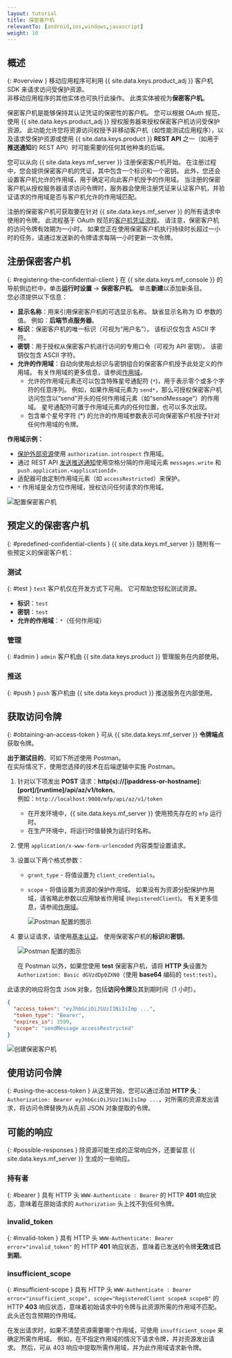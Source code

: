 ```yaml
---
layout: tutorial
title: 保密客户机
relevantTo: [android,ios,windows,javascript]
weight: 10
---
```

<!-- NLS_CHARSET=UTF-8 -->
## 概述
{: #overview }
移动应用程序可利用 {{ site.data.keys.product_adj }} 客户机 SDK 来请求访问受保护资源。  
非移动应用程序的其他实体也可执行此操作。 此类实体被视为**保密客户机**。

保密客户机是能够保持其认证凭证的保密性的客户机。 您可以根据 OAuth 规范，使用 {{ site.data.keys.product_adj }} 授权服务器来授权保密客户机访问受保护资源。 此功能允许您将资源访问权授予非移动客户机（如性能测试应用程序），以及请求受保护资源或使用 {{ site.data.keys.product }} **REST API** 之一（如用于**推送通知**的 REST API）时可能需要的任何其他种类的后端。

您可以从向 {{ site.data.keys.mf_server }} 注册保密客户机开始。 在注册过程中，您会提供保密客户机的凭证，其中包含一个标识和一个密钥。 此外，您还会设置客户机允许的作用域，用于确定可向此客户机授予的作用域。 当注册的保密客户机从授权服务器请求访问令牌时，服务器会使用注册凭证来认证客户机，并验证请求的作用域是否与客户机允许的作用域匹配。

注册的保密客户机可获取要在针对 {{ site.data.keys.mf_server }} 的所有请求中使用的令牌。 此流程基于 OAuth 规范的[客户机凭证流程](https://tools.ietf.org/html/rfc6749#section-1.3.4)。 请注意，保密客户机的访问令牌有效期为一小时。 如果您正在使用保密客户机执行持续时长超过一小时的任务，请通过发送新的令牌请求每隔一小时更新一次令牌。

## 注册保密客户机
{: #registering-the-confidential-client }
在 {{ site.data.keys.mf_console }} 的导航侧边栏中，单击**运行时设置** → **保密客户机**。 单击**新建**以添加新条目。  
您必须提供以下信息：

- **显示名称**：用来引用保密客户机的可选显示名称。 缺省显示名称为 ID 参数的值。 例如：**后端节点服务器**。
- **标识**：保密客户机的唯一标识（可视为“用户名”）。
  该标识仅包含 ASCII 字符。
- **密钥**：用于授权从保密客户机进行访问的专用口令（可视为 API 密钥）。
  该密钥仅包含 ASCII 字符。
- **允许的作用域**：自动向使用此标识与密钥组合的保密客户机授予此处定义的作用域。 有关作用域的更多信息，请参阅[作用域](../#scopes)。
    - 允许的作用域元素还可以包含特殊星号通配符 (`*`)，用于表示零个或多个字符的任意序列。 例如，如果作用域元素为 `send*`，那么可授权保密客户机访问包含以“send”开头的任何作用域元素（如“sendMessage”）的作用域。 星号通配符可置于作用域元素内的任何位置，也可以多次出现。 
    - 包含单个星号字符 (*) 的允许的作用域参数表示可向保密客户机授予针对任何作用域的令牌。

**作用域示例：**

- [保护外部资源](../protecting-external-resources)使用 `authorization.introspect` 作用域。
- 通过 REST API [发送推送通知](../../notifications/sending-notifications)使用空格分隔的作用域元素 `messages.write` 和 `push.application.<applicationId>`.
- 适配器可由定制作用域元素（如 `accessRestricted`）来保护。
- `*` 作用域是全方位作用域，授权访问任何请求的作用域。

<img class="gifplayer" alt="配置保密客户机" src="push-confidential-client.png"/>

## 预定义的保密客户机
{: #predefined-confidential-clients }
{{ site.data.keys.mf_server }} 随附有一些预定义的保密客户机：

### 测试
{: #test }
`test` 客户机仅在开发方式下可用。 它可帮助您轻松测试资源。

- **标识**：`test`
- **密钥**：`test`
- **允许的作用域**：`*`（任何作用域）

### 管理
{: #admin }
`admin` 客户机由 {{ site.data.keys.product }} 管理服务在内部使用。

### 推送
{: #push }
`push` 客户机由 {{ site.data.keys.product }} 推送服务在内部使用。

## 获取访问令牌
{: #obtaining-an-access-token }
可从 {{ site.data.keys.mf_server }} **令牌端点**获取令牌。  

**出于测试目的**，可如下所述使用 Postman。  
在实际情况下，使用您选择的技术在后端逻辑中实施 Postman。

1.  针对以下项发出 **POST** 请求：**http(s)://[ipaddress-or-hostname]: [port]/[runtime]/api/az/v1/token**。  
    例如：`http://localhost:9080/mfp/api/az/v1/token`
    - 在开发环境中，{{ site.data.keys.mf_server }} 使用预先存在的 `mfp` 运行时。  
    - 在生产环境中，将运行时值替换为运行时名称。

2.  使用 `application/x-www-form-urlencoded` 内容类型设置请求。  
3.  设置以下两个格式参数：
    - `grant_type` - 将值设置为 `client_credentials`。
    - `scope` - 将值设置为资源的保护作用域。 如果没有为资源分配保护作用域，请省略此参数以应用缺省作用域 (`RegisteredClient`)。 有关更多信息，请参阅[作用域](../../authentication-and-security/#scopes)。

       ![Postman 配置的图示](confidential-client-steps-1-3.png)

4.  要认证请求，请使用[基本认证](https://en.wikipedia.org/wiki/Basic_access_authentication#Client_side)。 使用保密客户机的**标识**和**密钥**。

    ![Postman 配置的图示](confidential-client-step-4.png)

    在 Postman 以外，如果您使用 **test** 保密客户机，请将 **HTTP 头**设置为 `Authorization: Basic dGVzdDp0ZXN0`（使用 **base64** 编码的 `test:test`）。

此请求的响应将包含 `JSON` 对象，包括**访问令牌**及其到期时间（1 小时）。

```json
{
  "access_token": "eyJhbGciOiJSUzI1NiIsImp ...",
  "token_type": "Bearer",
  "expires_in": 3599,
  "scope": "sendMessage accessRestricted"
}
```

![创建保密客户机](confidential-client-access-token.png)

## 使用访问令牌
{: #using-the-access-token }
从这里开始，您可以通过添加 **HTTP 头**：`Authorization: Bearer eyJhbGciOiJSUzI1NiIsImp ...`，对所需的资源发出请求，将访问令牌替换为从先前 JSON 对象提取的令牌。

## 可能的响应
{: #possible-responses }
除资源可能生成的正常响应外，还要留意 {{ site.data.keys.mf_server }} 生成的一些响应。

### 持有者
{: #bearer }
具有 HTTP 头 `WWW-Authenticate : Bearer` 的 HTTP **401** 响应状态，意味着在原始请求的 `Authorization` 头上找不到任何令牌。

### invalid_token
{: #invalid-token }
具有 HTTP 头 `WWW-Authenticate: Bearer error="invalid_token"` 的 HTTP **401** 响应状态，意味着已发送的令牌**无效**或**已到期**。

### insufficient_scope
{: #insufficient-scope }
具有 HTTP 头 `WWW-Authenticate : Bearer error="insufficient_scope", scope="RegisteredClient scopeA scopeB"` 的 HTTP **403** 响应状态，意味着初始请求中的令牌与此资源所需的作用域不匹配。 此头还包含预期的作用域。

在发出请求时，如果不清楚资源需要哪个作用域，可使用 `insufficient_scope` 来确定所需作用域。 例如，在不指定作用域的情况下请求令牌，并对资源发出请求。 然后，可从 403 响应中提取所需作用域，并为此作用域请求新令牌。

